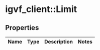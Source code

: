 # igvf_client::Limit


## Properties
Name | Type | Description | Notes
------------ | ------------- | ------------- | -------------


